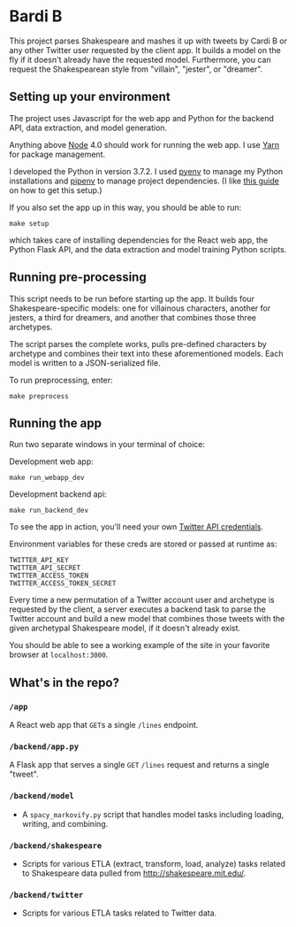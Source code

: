 # Bardi B

This project parses Shakespeare and mashes it up with tweets by Cardi B or any other Twitter user requested by the client app. It builds a model on the fly if it doesn't already have the requested model. Furthermore, you can request the Shakespearean style from "villain", "jester", or "dreamer".

## Setting up your environment

The project uses Javascript for the web app and Python for the backend API, data extraction, and model generation.

Anything above [Node](https://nodejs.org/en/download/) 4.0 should work for running the web app. I use [Yarn](https://yarnpkg.com/lang/en/docs/install/#mac-stable) for package management.

I developed the Python in version 3.7.2. I used [pyenv](https://github.com/pyenv/pyenv) to manage my Python installations and [pipenv](https://docs.pipenv.org/en/latest/install/) to manage project dependencies. (I like [this guide](https://hackernoon.com/reaching-python-development-nirvana-bb5692adf30c) on how to get this setup.)


If you also set the app up in this way, you should be able to run:

```
make setup
```

which takes care of installing dependencies for the React web app, the Python Flask API, and the data extraction and model training Python scripts.

## Running pre-processing

This script needs to be run before starting up the app. It builds four Shakespeare-specific models: one for villainous characters, another for jesters, a third for dreamers, and another that combines those three archetypes.

The script parses the complete works, pulls pre-defined characters by archetype and combines their text into these aforementioned models. Each model is written to a JSON-serialized file.

To run preprocessing, enter:

```
make preprocess
```

## Running the app

Run two separate windows in your terminal of choice:

Development web app:
```
make run_webapp_dev
```

Development backend api:
```
make run_backend_dev
```

To see the app in action, you'll need your own [Twitter API credentials](https://developer.twitter.com/en/apply-for-access.html).

Environment variables for these creds are stored or passed at runtime as: 

```
TWITTER_API_KEY
TWITTER_API_SECRET
TWITTER_ACCESS_TOKEN
TWITTER_ACCESS_TOKEN_SECRET
```

Every time a new permutation of a Twitter account user and archetype is requested by the client, a server executes a backend task to parse the Twitter account and build a new model that combines those tweets with the given archetypal Shakespeare model, if it doesn't already exist.

You should be able to see a working example of the site in your favorite browser at `localhost:3000`.

## What's in the repo?

### `/app`
A React web app that `GET`s a single `/lines` endpoint.

### `/backend/app.py`
A Flask app that serves a single `GET` `/lines` request and returns a single "tweet".

### `/backend/model`
* A `spacy_markovify.py` script that handles model tasks including loading, writing, and combining.

### `/backend/shakespeare`

* Scripts for various ETLA (extract, transform, load, analyze) tasks related to Shakespeare data pulled from http://shakespeare.mit.edu/.

### `/backend/twitter`
* Scripts for various ETLA tasks related to Twitter data.
